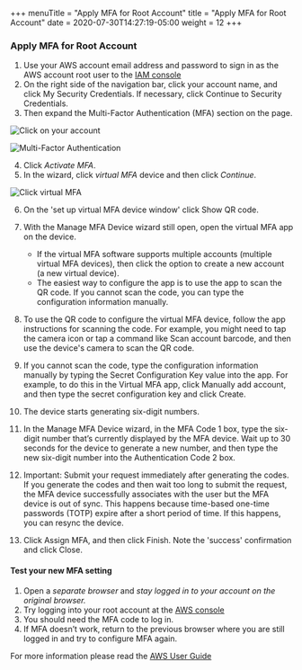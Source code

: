 +++
menuTitle = "Apply MFA for Root Account"
title = "Apply MFA for Root Account"
date = 2020-07-30T14:27:19-05:00
weight = 12
+++

### Apply MFA for Root Account
1. Use your AWS account email address and password to sign in as the AWS account root user to the [IAM console](https://console.aws.amazon.com/iam/)
2. On the right side of the navigation bar, click your account name, and click My Security Credentials. If necessary, click Continue to Security Credentials. 
3. Then expand the Multi-Factor Authentication (MFA) section on the page.
    
![Click on your account](/images/Module-2-Image-1.png)

![Multi-Factor Authentication](/images/Module-2-Image-2.png)

4. Click *Activate MFA*.
5. In the wizard, click *virtual MFA* device and then click *Continue*.

![Click virtual MFA](/images/Module-2-Image-3.png)

6. On the 'set up virtual MFA device window' click Show QR code.

7. With the Manage MFA Device wizard still open, open the virtual MFA app on the device.
    * If the virtual MFA software supports multiple accounts (multiple virtual MFA devices), then click the option to create a new account (a new virtual device).
    * The easiest way to configure the app is to use the app to scan the QR code. If you cannot scan the code, you can type the configuration information manually.
    
8. To use the QR code to configure the virtual MFA device, follow the app instructions for scanning the code. For example, you might need to tap the camera icon or tap a command like Scan account barcode, and then use the device's camera to scan the QR code.

9. If you cannot scan the code, type the configuration information manually by typing the Secret Configuration Key value into the app. For example, to do this in the Virtual MFA app, click Manually add account, and then type the secret configuration key and click Create.

10. The device starts generating six-digit numbers.

11. In the Manage MFA Device wizard, in the MFA Code 1 box, type the six-digit number that’s currently displayed by the MFA device. Wait up to 30 seconds for the device to generate a new number, and then type the new six-digit number into the Authentication Code 2 box.

12. Important: Submit your request immediately after generating the codes. If you generate the codes and then wait too long to submit the request, the MFA device successfully associates with the user but the MFA device is out of sync. This happens because time-based one-time passwords (TOTP) expire after a short period of time. If this happens, you can resync the device.

13. Click Assign MFA, and then click Finish. Note the 'success' confirmation and click Close.

#### Test your new MFA setting

1. Open a *separate browser* and *stay logged in to your account on the original browser.*
2. Try logging into your root account at the [AWS console](https://console.aws.amazon.com)
3. You should need the MFA code to log in. 
4. If MFA doesn’t work, return to the previous browser where you are still logged in and try to configure MFA again.  

For more information please read the [AWS User Guide](https://docs.aws.amazon.com/IAM/latest/UserGuide/id_credentials_mfa.html)